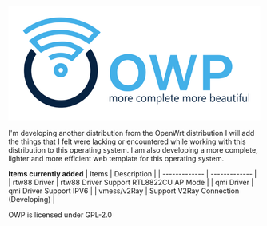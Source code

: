 ![OWP logo](include/logo.png)

I'm developing another distribution from the OpenWrt distribution
I will add the things that I felt were lacking or encountered while working with this distribution to this operating system. I am also developing a more complete, lighter and more efficient web template for this operating system.

**Items currently added**
| Items  | Description |
| ------------- | ------------- |
| rtw88 Driver  | rtw88 Driver Support RTL8822CU AP Mode  |
| qmi Driver  | qmi Driver Support IPV6  |
| vmess/v2Ray | Support V2Ray Connection (Developing) |

OWP is licensed under GPL-2.0
